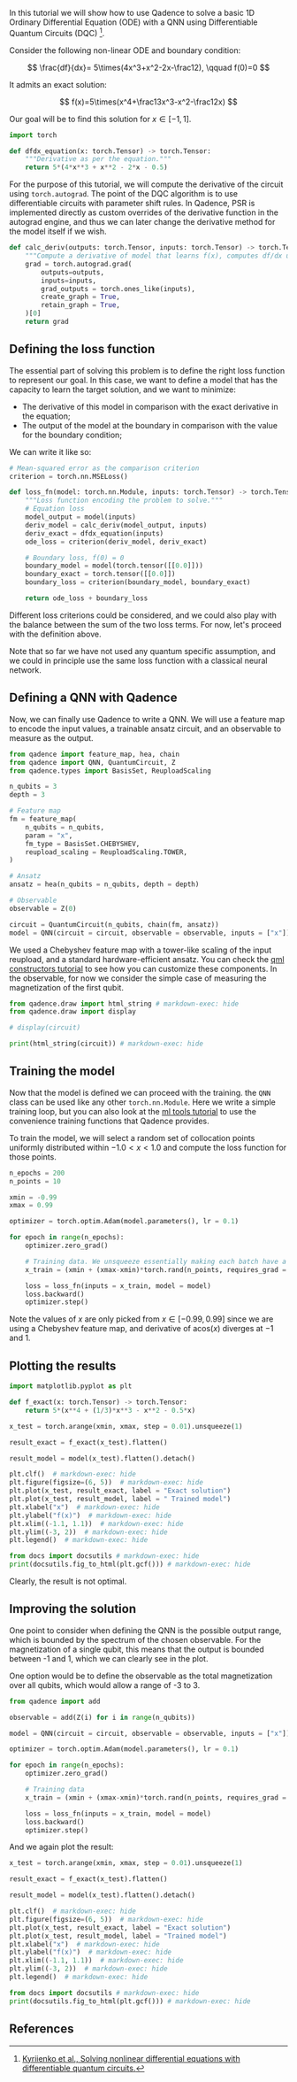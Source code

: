 In this tutorial we will show how to use Qadence to solve a basic 1D Ordinary Differential Equation (ODE) with a QNN using Differentiable Quantum Circuits (DQC) [^1].

Consider the following non-linear ODE and boundary condition:

$$
\frac{df}{dx}= 5\times(4x^3+x^2-2x-\frac12), \qquad f(0)=0
$$

It admits an exact solution:

$$
f(x)=5\times(x^4+\frac13x^3-x^2-\frac12x)
$$

Our goal will be to find this solution for $x\in[-1, 1]$.

```python exec="on" source="material-block" session="dqc"
import torch

def dfdx_equation(x: torch.Tensor) -> torch.Tensor:
    """Derivative as per the equation."""
    return 5*(4*x**3 + x**2 - 2*x - 0.5)
```

For the purpose of this tutorial, we will compute the derivative of the circuit using `torch.autograd`. The point of the DQC algorithm is to use differentiable circuits with parameter shift rules. In Qadence, PSR is implemented directly as custom overrides of the derivative function in the autograd engine, and thus we can later change the derivative method for the model itself if we wish.

```python exec="on" source="material-block" session="dqc"
def calc_deriv(outputs: torch.Tensor, inputs: torch.Tensor) -> torch.Tensor:
    """Compute a derivative of model that learns f(x), computes df/dx using torch.autograd."""
    grad = torch.autograd.grad(
        outputs=outputs,
        inputs=inputs,
        grad_outputs = torch.ones_like(inputs),
        create_graph = True,
        retain_graph = True,
    )[0]
    return grad
```

## Defining the loss function

The essential part of solving this problem is to define the right loss function to represent our goal. In this case, we want to define a model that has the capacity to learn the target solution, and we want to minimize:
- The derivative of this model in comparison with the exact derivative in the equation;
- The output of the model at the boundary in comparison with the value for the boundary condition;

We can write it like so:

```python exec="on" source="material-block" session="dqc"
# Mean-squared error as the comparison criterion
criterion = torch.nn.MSELoss()

def loss_fn(model: torch.nn.Module, inputs: torch.Tensor) -> torch.Tensor:
    """Loss function encoding the problem to solve."""
    # Equation loss
    model_output = model(inputs)
    deriv_model = calc_deriv(model_output, inputs)
    deriv_exact = dfdx_equation(inputs)
    ode_loss = criterion(deriv_model, deriv_exact)

    # Boundary loss, f(0) = 0
    boundary_model = model(torch.tensor([[0.0]]))
    boundary_exact = torch.tensor([[0.0]])
    boundary_loss = criterion(boundary_model, boundary_exact)

    return ode_loss + boundary_loss
```

Different loss criterions could be considered, and we could also play with the balance between the sum of the two loss terms. For now, let's proceed with the definition above.

Note that so far we have not used any quantum specific assumption, and we could in principle use the same loss function with a classical neural network.

## Defining a QNN with Qadence

Now, we can finally use Qadence to write a QNN. We will use a feature map to encode the input values, a trainable ansatz circuit, and an observable to measure as the output.

```python exec="on" source="material-block" session="dqc"
from qadence import feature_map, hea, chain
from qadence import QNN, QuantumCircuit, Z
from qadence.types import BasisSet, ReuploadScaling

n_qubits = 3
depth = 3

# Feature map
fm = feature_map(
    n_qubits = n_qubits,
    param = "x",
    fm_type = BasisSet.CHEBYSHEV,
    reupload_scaling = ReuploadScaling.TOWER,
)

# Ansatz
ansatz = hea(n_qubits = n_qubits, depth = depth)

# Observable
observable = Z(0)

circuit = QuantumCircuit(n_qubits, chain(fm, ansatz))
model = QNN(circuit = circuit, observable = observable, inputs = ["x"])
```

We used a Chebyshev feature map with a tower-like scaling of the input reupload, and a standard hardware-efficient ansatz. You can check the [qml constructors tutorial](../../content/qml_constructors.md) to see how you can customize these components. In the observable, for now we consider the simple case of measuring the magnetization of the first qubit.

```python exec="on" source="material-block" html="1" session="dqc"
from qadence.draw import html_string # markdown-exec: hide
from qadence.draw import display

# display(circuit)

print(html_string(circuit)) # markdown-exec: hide
```

## Training the model

Now that the model is defined we can proceed with the training. the `QNN` class can be used like any other `torch.nn.Module`. Here we write a simple training loop, but you can also look at the [ml tools tutorial](ml_tools/trainer.md) to use the convenience training functions that Qadence provides.

To train the model, we will select a random set of collocation points uniformly distributed within $-1.0< x <1.0$ and compute the loss function for those points.

```python exec="on" source="material-block" session="dqc"
n_epochs = 200
n_points = 10

xmin = -0.99
xmax = 0.99

optimizer = torch.optim.Adam(model.parameters(), lr = 0.1)

for epoch in range(n_epochs):
    optimizer.zero_grad()

    # Training data. We unsqueeze essentially making each batch have a single x value.
    x_train = (xmin + (xmax-xmin)*torch.rand(n_points, requires_grad = True)).unsqueeze(1)

    loss = loss_fn(inputs = x_train, model = model)
    loss.backward()
    optimizer.step()
```

Note the values of $x$ are only picked from $x\in[-0.99, 0.99]$ since we are using a Chebyshev feature map, and derivative of $\text{acos}(x)$ diverges at $-1$ and $1$.

## Plotting the results

```python exec="on" source="material-block" html="1" session="dqc"
import matplotlib.pyplot as plt

def f_exact(x: torch.Tensor) -> torch.Tensor:
    return 5*(x**4 + (1/3)*x**3 - x**2 - 0.5*x)

x_test = torch.arange(xmin, xmax, step = 0.01).unsqueeze(1)

result_exact = f_exact(x_test).flatten()

result_model = model(x_test).flatten().detach()

plt.clf()  # markdown-exec: hide
plt.figure(figsize=(6, 5))  # markdown-exec: hide
plt.plot(x_test, result_exact, label = "Exact solution")
plt.plot(x_test, result_model, label = " Trained model")
plt.xlabel("x")  # markdown-exec: hide
plt.ylabel("f(x)")  # markdown-exec: hide
plt.xlim((-1.1, 1.1))  # markdown-exec: hide
plt.ylim((-3, 2))  # markdown-exec: hide
plt.legend()  # markdown-exec: hide

from docs import docsutils # markdown-exec: hide
print(docsutils.fig_to_html(plt.gcf())) # markdown-exec: hide
```

Clearly, the result is not optimal.

## Improving the solution

One point to consider when defining the QNN is the possible output range, which is bounded by the spectrum of the chosen observable. For the magnetization of a single qubit, this means that the output is bounded between -1 and 1, which we can clearly see in the plot.

One option would be to define the observable as the total magnetization over all qubits, which would allow a range of -3 to 3.

```python exec="on" source="material-block" session="dqc"
from qadence import add

observable = add(Z(i) for i in range(n_qubits))

model = QNN(circuit = circuit, observable = observable, inputs = ["x"])

optimizer = torch.optim.Adam(model.parameters(), lr = 0.1)

for epoch in range(n_epochs):
    optimizer.zero_grad()

    # Training data
    x_train = (xmin + (xmax-xmin)*torch.rand(n_points, requires_grad = True)).unsqueeze(1)

    loss = loss_fn(inputs = x_train, model = model)
    loss.backward()
    optimizer.step()
```

And we again plot the result:

```python exec="on" source="material-block" html="1" session="dqc"
x_test = torch.arange(xmin, xmax, step = 0.01).unsqueeze(1)

result_exact = f_exact(x_test).flatten()

result_model = model(x_test).flatten().detach()

plt.clf()  # markdown-exec: hide
plt.figure(figsize=(6, 5))  # markdown-exec: hide
plt.plot(x_test, result_exact, label = "Exact solution")
plt.plot(x_test, result_model, label = "Trained model")
plt.xlabel("x")  # markdown-exec: hide
plt.ylabel("f(x)")  # markdown-exec: hide
plt.xlim((-1.1, 1.1))  # markdown-exec: hide
plt.ylim((-3, 2))  # markdown-exec: hide
plt.legend()  # markdown-exec: hide

from docs import docsutils # markdown-exec: hide
print(docsutils.fig_to_html(plt.gcf())) # markdown-exec: hide
```


## References

[^1]: [Kyriienko et al., Solving nonlinear differential equations with differentiable quantum circuits.](https://arxiv.org/abs/2011.10395)
